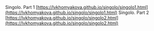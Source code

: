 Singolo. Part 1
[https://lvkhomyakova.github.io/singolo/singolo1.html](https://lvkhomyakova.github.io/singolo/singolo1.html)
Singolo. Part 2
[https://lvkhomyakova.github.io/singolo/singolo2.html](https://lvkhomyakova.github.io/singolo/singolo2.html)
